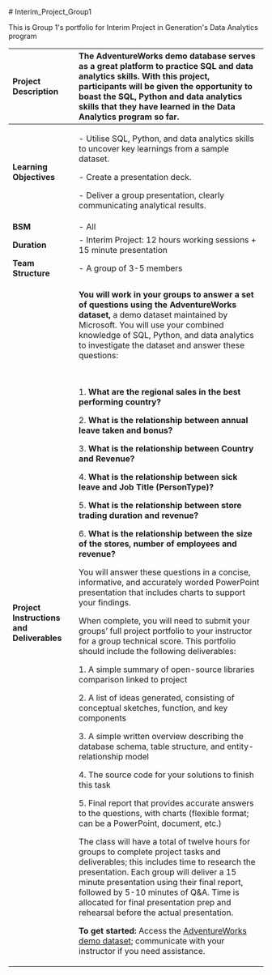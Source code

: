 \# Interim\_Project\_Group1

This is Group 1's portfolio for Interim Project in Generation's Data Analytics program

|**Project Description**|The AdventureWorks demo database serves as a great platform to practice SQL and data analytics skills. With this project, participants will be given the opportunity to boast the SQL, Python and data analytics skills that they have learned in the Data Analytics program so far.|
| :- | :- |
|**Learning Objectives**|<p>- Utilise SQL, Python, and data analytics skills to uncover key learnings from a sample dataset.</p><p>- Create a presentation deck.</p><p>- Deliver a group presentation, clearly communicating analytical results.</p>|
|**BSM**|- All|
|**Duration** |- Interim Project: 12 hours working sessions + 15 minute presentation|
|**Team Structure**|- A group of 3-5 members |
|**Project Instructions and Deliverables**|<p>**You will work in your groups to answer a set of questions using the AdventureWorks dataset,** a demo dataset maintained by Microsoft. You will use your combined knowledge of SQL, Python, and data analytics to investigate the dataset and answer these questions:</p><p> </p><p>1. **What are the regional sales in the best performing country?**</p><p>2. **What is the relationship between annual leave taken and bonus?**</p><p>3. **What is the relationship between Country and Revenue?**</p><p>4. **What is the relationship between sick leave and Job Title (PersonType)?**</p><p>5. **What is the relationship between store trading duration and revenue?**</p><p>6. **What is the relationship between the size of the stores, number of employees and revenue?**</p><p></p><p>You will answer these questions in a concise, informative, and accurately worded PowerPoint presentation that includes charts to support your findings.</p><p></p><p>When complete, you will need to submit your groups’ full project portfolio to your instructor for a group technical score. This portfolio should include the following deliverables:</p><p>1. A simple summary of open-source libraries comparison linked to project</p><p>2. A list of ideas generated, consisting of conceptual sketches, function, and key components</p><p>3. A simple written overview describing the database schema, table structure, and entity-relationship model</p><p>4. The source code for your solutions to finish this task </p><p>5. Final report that provides accurate answers to the questions, with charts (flexible format; can be a PowerPoint, document, etc.) </p><p></p><p>The class will have a total of twelve hours for groups to complete project tasks and deliverables; this includes time to research the presentation. Each group will deliver a 15 minute presentation using their final report, followed by 5-10 minutes of Q&A. Time is allocated for final presentation prep and rehearsal before the actual presentation. </p><p></p><p>**To get started:** Access the [AdventureWorks demo dataset](https://docs.microsoft.com/en-us/sql/samples/adventureworks-install-configure?view=sql-server-ver15&tabs=ssms); communicate with your instructor if you need assistance.</p>|





